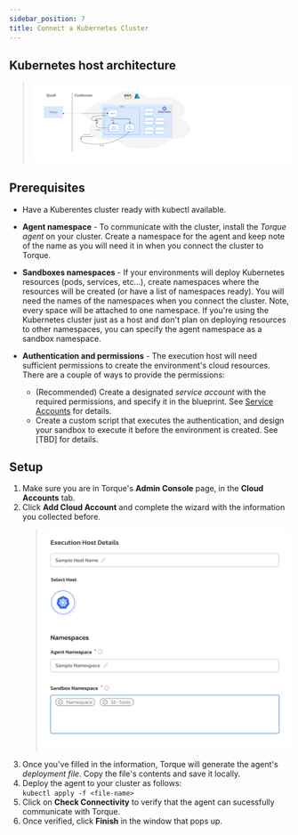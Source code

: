```yaml
---
sidebar_position: 7
title: Connect a Kubernetes Cluster
---
```



## Kubernetes host architecture

> ![Locale Dropdown](/img/k8s-host-architecture.png)

## Prerequisites

- Have a Kuberentes cluster ready with kubectl available.
   
- **Agent namespace** - To communicate with the cluster, install the *Torque agent* on your cluster. Create a namespace for the agent and keep note of the name as you will need it in when you connect the cluster to Torque.
   
- **Sandboxes namespaces** - If your environments will deploy Kubernetes resources (pods, services, etc...), create namespaces where the resources will be created (or have a list of namespaces ready). You will need the names of the namespaces when you connect the cluster. Note, every space will be attached to one namespace. If you're using the Kubernetes cluster just as a host and don't plan on deploying resources to other namespaces, you can specify the agent namespace as a sandbox namespace.
   
- **Authentication and permissions** - The execution host will need sufficient permissions to create the environment's cloud resources. There are a couple of ways to provide the permissions:
   - (Recommended) Create a designated *service account* with the required permissions, and specify it in the blueprint. See [Service Accounts](/getting-started/Service%20Accounts)  for details. 
   - Create a custom script that executes the authentication, and design your sandbox to execute it before the environment is created. See [TBD] for details.
   

## Setup


1. Make sure you are in Torque's **Admin Console** page, in the **Cloud Accounts** tab.
2. Click **Add Cloud Account** and complete the wizard with the information you collected before. 
   > ![Locale Dropdown](/img/add-k8s-wizard.png)
3. Once you've filled in the information, Torque will generate the agent's *deployment file*. Copy the file's contents and save it locally. 
4. Deploy the agent to your cluster as follows:  
   ``` kubectl apply -f <file-name> ```
5. Click on __Check Connectivity__ to verify that the agent can sucessfully communicate with Torque. 
6. Once verified, click **Finish** in the window that pops up.